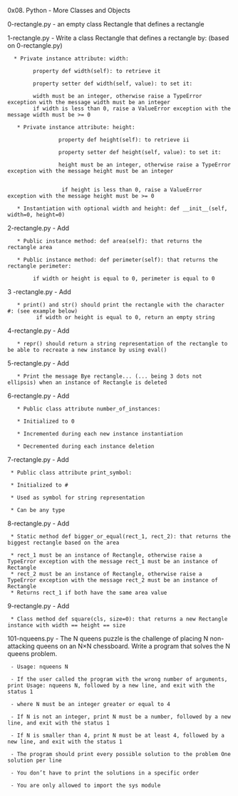 0x08. Python - More Classes and Objects


0-rectangle.py - an empty class Rectangle that defines a rectangle


1-rectangle.py - Write a class Rectangle that defines a rectangle by: (based on 0-rectangle.py)

      * Private instance attribute: width:
            
            property def width(self): to retrieve it
            
            property setter def width(self, value): to set it:
            
            width must be an integer, otherwise raise a TypeError exception with the message width must be an integer
            if width is less than 0, raise a ValueError exception with the message width must be >= 0
       
       * Private instance attribute: height:
       
                    property def height(self): to retrieve ii
                    
                    property setter def height(self, value): to set it:
                    
                    height must be an integer, otherwise raise a TypeError exception with the message height must be an integer
       
           
                     if height is less than 0, raise a ValueError exception with the message height must be >= 0
       
       * Instantiation with optional width and height: def __init__(self, width=0, height=0)

2-rectangle.py - Add 
            
       * Public instance method: def area(self): that returns the rectangle area
            
       * Public instance method: def perimeter(self): that returns the rectangle perimeter:
            
            if width or height is equal to 0, perimeter is equal to 0

3 -rectangle.py - Add
       
       * print() and str() should print the rectangle with the character #: (see example below)
             if width or height is equal to 0, return an empty string
             
4-rectangle.py - Add

       * repr() should return a string representation of the rectangle to be able to recreate a new instance by using eval()
       
       
5-rectangle.py - Add

       * Print the message Bye rectangle... (... being 3 dots not ellipsis) when an instance of Rectangle is deleted


6-rectangle.py - Add

       * Public class attribute number_of_instances:
       
       * Initialized to 0
       
       * Incremented during each new instance instantiation
       
       * Decremented during each instance deletion


7-rectangle.py - Add

     * Public class attribute print_symbol:
     
     * Initialized to #
     
     * Used as symbol for string representation
     
     * Can be any type


8-rectangle.py - Add

     * Static method def bigger_or_equal(rect_1, rect_2): that returns the biggest rectangle based on the area

     * rect_1 must be an instance of Rectangle, otherwise raise a TypeError exception with the message rect_1 must be an instance of Rectangle
     * rect_2 must be an instance of Rectangle, otherwise raise a TypeError exception with the message rect_2 must be an instance of Rectangle
     * Returns rect_1 if both have the same area value


9-rectangle.py - Add
     
     * Class method def square(cls, size=0): that returns a new Rectangle instance with width == height == size


101-nqueens.py - The N queens puzzle is the challenge of placing N non-attacking queens on an N×N chessboard. Write a program that solves the N queens problem.

     - Usage: nqueens N
     
     - If the user called the program with the wrong number of arguments, print Usage: nqueens N, followed by a new line, and exit with the status 1
     
     - where N must be an integer greater or equal to 4
     
     - If N is not an integer, print N must be a number, followed by a new line, and exit with the status 1
     
     - If N is smaller than 4, print N must be at least 4, followed by a new line, and exit with the status 1
     
     - The program should print every possible solution to the problem One solution per line
     
     - You don’t have to print the solutions in a specific order
     
     - You are only allowed to import the sys module
     
